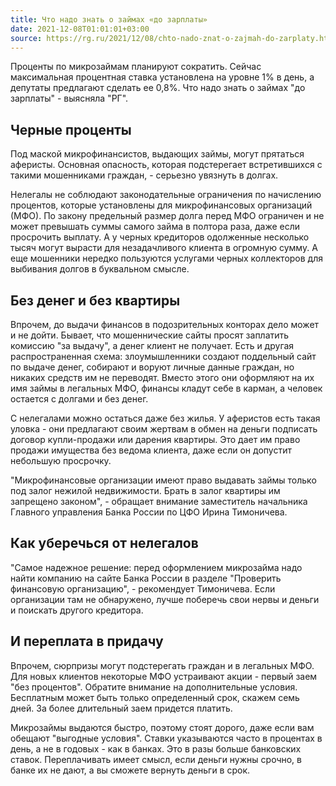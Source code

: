 ```yaml
---
title: Что надо знать о займах «до зарплаты»
date: 2021-12-08T01:01:01+03:00
source: https://rg.ru/2021/12/08/chto-nado-znat-o-zajmah-do-zarplaty.html
---
```


Проценты по микрозаймам планируют сократить. Сейчас максимальная процентная ставка установлена на уровне 1% в день, а депутаты предлагают сделать ее 0,8%. Что надо знать о займах "до зарплаты" - выясняла "РГ".

## Черные проценты
Под маской микрофинансистов, выдающих займы, могут прятаться аферисты. Основная опасность, которая подстерегает встретившихся с такими мошенниками граждан, - серьезно увязнуть в долгах.

Нелегалы не соблюдают законодательные ограничения по начислению процентов, которые установлены для микрофинансовых организаций (МФО). По закону предельный размер долга перед МФО ограничен и не может превышать суммы самого займа в полтора раза, даже если просрочить выплату. А у черных кредиторов одолженные несколько тысяч могут вырасти для незадачливого клиента в огромную сумму. А еще мошенники нередко пользуются услугами черных коллекторов для выбивания долгов в буквальном смысле.

## Без денег и без квартиры
Впрочем, до выдачи финансов в подозрительных конторах дело может и не дойти. Бывает, что мошеннические сайты просят заплатить комиссию "за выдачу", а денег клиент не получает. Есть и другая распространенная схема: злоумышленники создают поддельный сайт по выдаче денег, собирают и воруют личные данные граждан, но никаких средств им не переводят. Вместо этого они оформляют на их имя займы в легальных МФО, финансы кладут себе в карман, а человек остается с долгами и без денег.

С нелегалами можно остаться даже без жилья. У аферистов есть такая уловка - они предлагают своим жертвам в обмен на деньги подписать договор купли-продажи или дарения квартиры. Это дает им право продажи имущества без ведома клиента, даже если он допустит небольшую просрочку.

"Микрофинансовые организации имеют право выдавать займы только под залог нежилой недвижимости. Брать в залог квартиры им запрещено законом", - обращает внимание заместитель начальника Главного управления Банка России по ЦФО Ирина Тимоничева.

## Как уберечься от нелегалов
"Самое надежное решение: перед оформлением микрозайма надо найти компанию на сайте Банка России в разделе "Проверить финансовую организацию", - рекомендует Тимоничева. Если организации там не обнаружено, лучше поберечь свои нервы и деньги и поискать другого кредитора.

## И переплата в придачу

Впрочем, сюрпризы могут подстерегать граждан и в легальных МФО. Для новых клиентов некоторые МФО устраивают акции - первый заем "без процентов". Обратите внимание на дополнительные условия. Бесплатным может быть только определенный срок, скажем семь дней. За более длительный заем придется платить.

Микрозаймы выдаются быстро, поэтому стоят дорого, даже если вам обещают "выгодные условия". Ставки указываются часто в процентах в день, а не в годовых - как в банках. Это в разы больше банковских ставок. Переплачивать имеет смысл, если деньги нужны срочно, в банке их не дают, а вы сможете вернуть деньги в срок.
